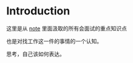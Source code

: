 # Introduction

这里是从 [note](https://github.com/kevin-leak/note) 里面汲取的所有会面试的重点知识点

也是对找工作这一件的事情的一个认知。





思考，自己该如何表达。

